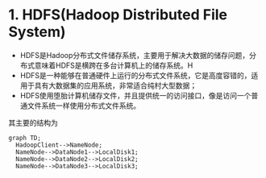 # 1. HDFS(Hadoop Distributed File System)
- HDFS是Hadoop分布式文件储存系统，主要用于解决大数据的储存问题，分布式意味着HDFS是横跨在多台计算机上的储存系统。H
- HDFS是一种能够在普通硬件上运行的分布式文件系统，它是高度容错的，适用于具有大数据集的应用系统，非常适合纯村大型数据；
- HDFS使用堕胎计算机储存文件，并且提供统一的访问接口，像是访问一个普通文件系统一样使用分布式文件系统。

其主要的结构为
```mermaid
graph TD;
  HadoopClient-->NameNode;
  NameNode-->DataNode1-->LocalDisk1;
  NameNode-->DataNode2-->LocalDisk2;
  NameNode-->DataNode3-->LocalDisk3;
```


                          


                       
